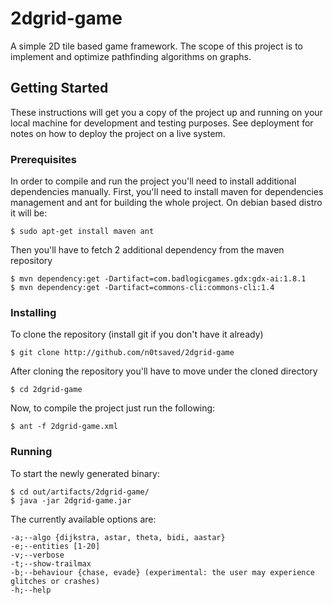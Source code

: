 # 2dgrid-game
A simple 2D tile based game framework. The scope of this project is to implement and optimize pathfinding algorithms on graphs.

## Getting Started
These instructions will get you a copy of the project up and running on your local machine for development and testing purposes. See deployment for notes on how to deploy the project on a live system.

### Prerequisites
In order to compile and run the project you'll need to install additional dependencies manually.
First, you'll need to install maven for dependencies management and ant for building the whole project.
On debian based distro it will be:
```
$ sudo apt-get install maven ant
```

Then you'll have to fetch 2 additional dependency from the maven repository
```
$ mvn dependency:get -Dartifact=com.badlogicgames.gdx:gdx-ai:1.8.1
$ mvn dependency:get -Dartifact=commons-cli:commons-cli:1.4
```

### Installing

To clone the repository (install git if you don't have it already)

```
$ git clone http://github.com/n0tsaved/2dgrid-game
```
After cloning the repository you'll have to move under the cloned directory

```
$ cd 2dgrid-game
```
Now, to compile the project just run the following:

```
$ ant -f 2dgrid-game.xml
```

### Running

To start the newly generated binary:
```
$ cd out/artifacts/2dgrid-game/
$ java -jar 2dgrid-game.jar
```
The currently available options are: 
```
-a;--algo {dijkstra, astar, theta, bidi, aastar}
-e;--entities [1-20]
-v;--verbose
-t;--show-trailmax
-b;--behaviour {chase, evade} (experimental: the user may experience glitches or crashes)
-h;--help 
```
